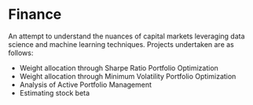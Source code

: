 # Finance
An attempt to understand the nuances of capital markets leveraging data science and machine learning techniques. 
Projects undertaken are as follows:

  - Weight allocation through Sharpe Ratio Portfolio Optimization
  - Weight allocation through Minimum Volatility Portfolio Optimization
  - Analysis of Active Portfolio Management
  - Estimating stock beta

